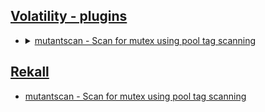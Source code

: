 ## [Volatility - plugins](https://github.com/volatilityfoundation/volatility/wiki/Command-Reference)
<ul>
   <li>
      <details>
         <summary><a href="https://github.com/volatilityfoundation/volatility/wiki/Command-Reference#mutantscan">mutantscan - Scan for mutex using pool tag scanning</a></summary>
         <ul>
           <li>
               Important Parameters
               <ul>
                  <li>-s <code>Silent mode, suppress "less meaningful" results</code></li>
               </ul>
            </li>
            <li>
               Investigative Notes
               <ul>
                  <li><a href="https://www.sans.org/blog/looking-at-mutex-objects-for-malware-discovery-indicators-of-compromise/">Quick way to identify malware infection</a></li>
               </ul>
            </li>
         </ul>
      </details>
   </li>
</ul>
  
## [Rekall](https://rekall.readthedocs.io/en/latest/plugins.html)
* [mutantscan - Scan for mutex using pool tag scanning](https://rekall.readthedocs.io/en/latest/plugins.html#mutantscan-mutantscan)
